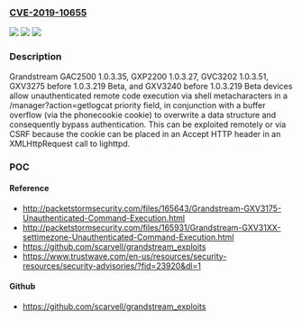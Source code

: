 ### [CVE-2019-10655](https://cve.mitre.org/cgi-bin/cvename.cgi?name=CVE-2019-10655)
![](https://img.shields.io/static/v1?label=Product&message=n%2Fa&color=blue)
![](https://img.shields.io/static/v1?label=Version&message=n%2Fa&color=blue)
![](https://img.shields.io/static/v1?label=Vulnerability&message=n%2Fa&color=brighgreen)

### Description

Grandstream GAC2500 1.0.3.35, GXP2200 1.0.3.27, GVC3202 1.0.3.51, GXV3275 before 1.0.3.219 Beta, and GXV3240 before 1.0.3.219 Beta devices allow unauthenticated remote code execution via shell metacharacters in a /manager?action=getlogcat priority field, in conjunction with a buffer overflow (via the phonecookie cookie) to overwrite a data structure and consequently bypass authentication. This can be exploited remotely or via CSRF because the cookie can be placed in an Accept HTTP header in an XMLHttpRequest call to lighttpd.

### POC

#### Reference
- http://packetstormsecurity.com/files/165643/Grandstream-GXV3175-Unauthenticated-Command-Execution.html
- http://packetstormsecurity.com/files/165931/Grandstream-GXV31XX-settimezone-Unauthenticated-Command-Execution.html
- https://github.com/scarvell/grandstream_exploits
- https://www.trustwave.com/en-us/resources/security-resources/security-advisories/?fid=23920&dl=1

#### Github
- https://github.com/scarvell/grandstream_exploits

